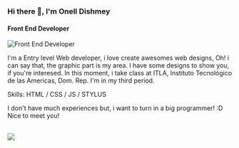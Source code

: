 ### Hi there 👋, I'm Onell Dishmey
#### Front End Developer
![Front End Developer](https://cdn.acodez.in/wp-content/uploads/2018/05/Banner-image-4.png)

I'm a Entry level Web developer, i love create awesomes web designs, Oh! i can say that, the graphic part is my area. I have some designs to show you, if you're interesed.
In this moment, i take class at ITLA, Instituto Tecnológico de las Americas, Dom. Rep. I'm in my third period.

Skills: HTML / CSS / JS / STYLUS

I don't have much experiences but, i want to turn in a big programmer! :D
Nice to meet you!

<br>
<a href="https://github.com/anuraghazra/github-readme-stats">
  <!-- Change the `github-readme-stats.anuraghazra1.vercel.app` to `github-readme-stats.vercel.app`  -->
  <img align="center" src="https://github-readme-stats.anuraghazra1.vercel.app/api/top-langs/?username=On3l7d15h&layout=compact&theme=material-palenight" />
</a>
<br>

